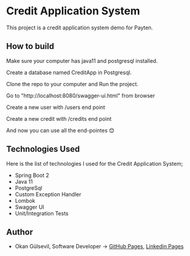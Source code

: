 # Credit Application System

This project is a credit application system demo for Payten.

## How to build

Make sure your computer has java11 and postgresql installed.

Create a database named CreditApp in Postgresql.

Clone the repo to your computer and Run the project.

Go to "http://localhost:8080/swagger-ui.html" from browser

Create a new user with /users end point

Create a new credit with /credits end point

And now you can use all the end-pointes 😊

## Technologies Used

Here is the list of technologies I used for the Credit Application System;

- Spring Boot 2
- Java 11
- PostgreSql
- Custom Exception Handler
- Lombok
- Swagger UI
- Unit/Integration Tests

## Author

- Okan Gülsevil, Software Developer -> [GitHub Pages](https://github.com/okangulsevil), [Linkedin Pages](https://www.linkedin.com/in/okangulsevil/)
